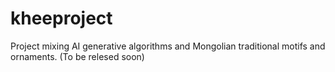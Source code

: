 # kheeproject
Project mixing AI generative algorithms and Mongolian traditional motifs and ornaments.
(To be relesed soon)
